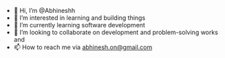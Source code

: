 - 👋 Hi, I’m @Abhineshh
- 👀 I’m interested in learning and building things
- 🌱 I’m currently learning software development
- 💞️ I’m looking to collaborate on development and problem-solving works and
- 📫 How to reach me via abhinesh.on@gmail.com

<!---
Abhineshh/Abhineshh is a ✨ special ✨ repository because its `README.md` (this file) appears on your GitHub profile.
You can click the Preview link to take a look at your changes.
--->
